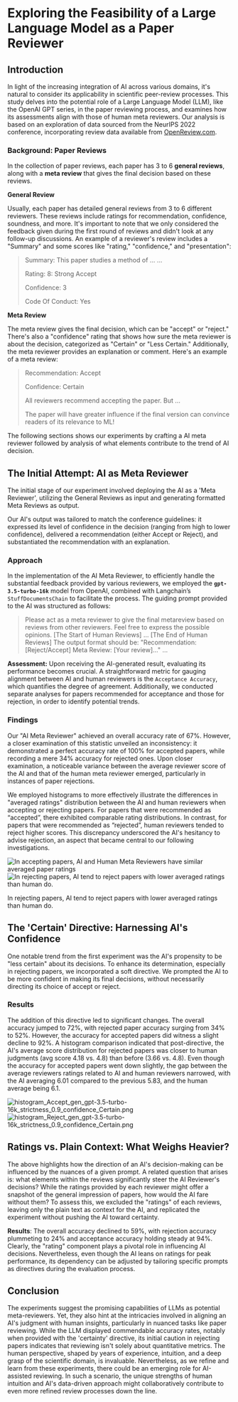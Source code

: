 # Exploring the Feasibility of a Large Language Model as a Paper Reviewer

## Introduction

In light of the increasing integration of AI across various domains, it's natural to consider its applicability in scientific peer-review processes. This study delves into the potential role of a Large Language Model (LLM), like the OpenAI GPT series, in the paper reviewing process, and examines how its assessments align with those of human meta reviewers. Our analysis is based on an exploration of data sourced from the NeurIPS 2022 conference, incorporating review data available from [OpenReview.com](http://openreview.com/).

### Background: Paper Reviews

In the collection of paper reviews, each paper has 3 to 6 **general reviews**, along with a **meta review** that gives the final decision based on these reviews.

**General Review**

Usually, each paper has detailed general reviews from 3 to 6 different reviewers. These reviews include ratings for recommendation, confidence, soundness, and more. It's important to note that we only considered the feedback given during the first round of reviews and didn't look at any follow-up discussions. An example of a reviewer's review includes a "Summary" and some scores like "rating," "confidence," and "presentation":

> Summary: This paper studies a method of …
> …
> 
> Rating: 8: Strong Accept
> 
> Confidence: 3
> 
> Code Of Conduct: Yes
> 

**Meta Review**

The meta review gives the final decision, which can be "accept" or "reject." There's also a "confidence" rating that shows how sure the meta reviewer is about the decision, categorized as "Certain" or "Less Certain." Additionally, the meta reviewer provides an explanation or comment. Here's an example of a meta review:

> Recommendation: Accept
>
> Confidence: Certain
> 
> All reviewers recommend accepting the paper. But …
> 
> The paper will have greater influence if the final version can convince readers of its relevance to ML! 

The following sections shows our experiments by crafting a AI meta reviewer followed by analysis of what elements contribute to the trend of AI decision.

## The Initial Attempt: AI as Meta Reviewer

The initial stage of our experiment involved deploying the AI as a 'Meta Reviewer', utilizing the General Reviews as input and generating formatted Meta Reviews as output.

Our AI's output was tailored to match the conference guidelines: it expressed its level of confidence in the decision (ranging from high to lower confidence), delivered a recommendation (either Accept or Reject), and substantiated the recommendation with an explanation.

### Approach

In the implementation of the AI Meta Reviewer, to efficiently handle the substantial feedback provided by various reviewers, we employed the **`gpt-3.5-turbo-16k`** model from OpenAI, combined with Langchain’s `StuffDocumentsChain` to facilitate the process. The guiding prompt provided to the AI was structured as follows:

> Please act as a meta reviewer to give the final metareview based on reviews from other reviewers. Feel free to express the possible opinions. 
[The Start of Human Reviews]
…
[The End of Human Reviews]
The output format should be: 
"Recommendation: [Reject/Accept]  Meta Review: [Your review]…"
…
> 

**Assessment:** Upon receiving the AI-generated result, evaluating its performance becomes crucial. A straightforward metric for gauging alignment between AI and human reviewers is the `Acceptance Accuracy`, which quantifies the degree of agreement. Additionally, we conducted separate analyses for papers recommended for acceptance and those for rejection, in order to identify potential trends.

### Findings

Our "AI Meta Reviewer" achieved an overall accuracy rate of 67%. However, a closer examination of this statistic unveiled an inconsistency: it demonstrated a perfect accuracy rate of 100% for accepted papers, while recording a mere 34% accuracy for rejected ones. Upon closer examination, a noticeable variance between the average reviewer score of the AI and that of the human meta reviewer emerged, particularly in instances of paper rejections. 

We employed histograms to more effectively illustrate the differences in "averaged ratings" distribution between the AI and human reviewers when accepting or rejecting papers. For papers that were recommended as “accepted”, there exhibited comparable rating distributions. In contrast, for papers that were recommended as “rejected”, human reviewers tended to reject higher scores. This discrepancy underscored the AI's hesitancy to advise rejection, an aspect that became central to our following investigations.

![In accepting papers, AI and Human Meta Reviewers have similar averaged paper ratings](cache/histogram_Accept_gen_gpt-3.5-turbo-16k.png) ![In rejecting papers, AI tend to reject papers with lower averaged ratings than human do.](cache/histogram_Reject_gen_gpt-3.5-turbo-16k.png)

In rejecting papers, AI tend to reject papers with lower averaged ratings than human do.

## **The 'Certain' Directive: Harnessing AI's Confidence**

One notable trend from the first experiment was the AI's propensity to be "less certain" about its decisions. To enhance its determination, especially in rejecting papers, we incorporated a soft directive. We prompted the AI to be more confident in making its final decisions, without necessarily directing its choice of accept or reject.

### **Results**

The addition of this directive led to significant changes. The overall accuracy jumped to 72%, with rejected paper accuracy surging from 34% to 52%. However, the accuracy for accepted papers did witness a slight decline to 92%. A histogram comparison indicated that post-directive, the AI's average score distribution for rejected papers was closer to human judgments (avg score 4.18 vs. 4.8) than before (3.66 vs. 4.8). Even though the accuracy for accepted papers went down slightly, the gap between the average reviewers ratings related to AI and human reviewers narrowed, with the AI averaging 6.01 compared to the previous 5.83, and the human average being 6.1.

![histogram_Accept_gen_gpt-3.5-turbo-16k_strictness_0.9_confidence_Certain.png](cache/histogram_Accept_gen_gpt-3.5-turbo-16k_strictness_0.9_confidence_Certain.png) ![histogram_Reject_gen_gpt-3.5-turbo-16k_strictness_0.9_confidence_Certain.png](cache/histogram_Reject_gen_gpt-3.5-turbo-16k_strictness_0.9_confidence_Certain.png)

## Ratings vs. Plain Context: What Weighs Heavier?

The above highlights how the direction of an AI's decision-making can be influenced by the nuances of a given prompt. A related question that arises is: what elements within the reviews significantly steer the AI Reviewer's decisions? While the ratings provided by each reviewer might offer a snapshot of the general impression of papers, how would the AI fare without them? To assess this, we excluded the "ratings" of each reviews, leaving only the plain text as context for the AI, and replicated the experiment without pushing the AI toward certainty.

**Results**: The overall accuracy declined to 59%, with rejection accuracy plummeting to 24% and acceptance accuracy holding steady at 94%. Clearly, the "rating" component plays a pivotal role in influencing AI decisions. Nevertheless, even though the AI leans on ratings for peak performance, its dependency can be adjusted by tailoring specific prompts as directives during the evaluation process.

## **Conclusion**

The experiments suggest the promising capabilities of LLMs as potential meta-reviewers. Yet, they also hint at the intricacies involved in aligning an AI's judgment with human insights, particularly in nuanced tasks like paper reviewing. While the LLM displayed commendable accuracy rates, notably when provided with the 'certainty' directive, its initial caution in rejecting papers indicates that reviewing isn't solely about quantitative metrics. The human perspective, shaped by years of experience, intuition, and a deep grasp of the scientific domain, is invaluable. Nevertheless, as we refine and learn from these experiments, there could be an emerging role for AI-assisted reviewing. In such a scenario, the unique strengths of human intuition and AI's data-driven approach might collaboratively contribute to even more refined review processes down the line.
